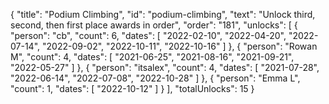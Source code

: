 {
  "title": "Podium Climbing",
  "id": "podium-climbing",
  "text": "Unlock third, second, then first place awards in order",
  "order": "181",
  "unlocks": [
    {
      "person": "cb",
      "count": 6,
      "dates": [
        "2022-02-10",
        "2022-04-20",
        "2022-07-14",
        "2022-09-02",
        "2022-10-11",
        "2022-10-16"
      ]
    },
    {
      "person": "Rowan M",
      "count": 4,
      "dates": [
        "2021-06-25",
        "2021-08-16",
        "2021-09-21",
        "2022-05-27"
      ]
    },
    {
      "person": "itsalex",
      "count": 4,
      "dates": [
        "2021-07-28",
        "2022-06-14",
        "2022-07-08",
        "2022-10-28"
      ]
    },
    {
      "person": "Emma L",
      "count": 1,
      "dates": [
        "2022-10-12"
      ]
    }
  ],
  "totalUnlocks": 15
}